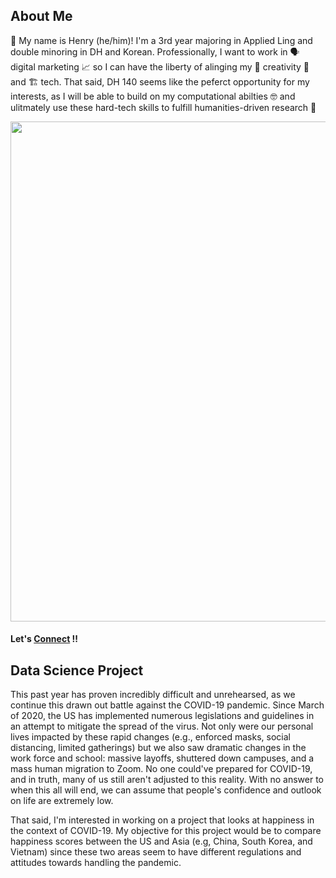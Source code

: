 ## About Me
👋 My name is Henry (he/him)! I'm a 3rd year majoring in Applied Ling and double minoring in DH and Korean. Professionally, I want to work in 🗣 digital marketing 📈 so I can have the liberty of alinging my 🎨 creativity 🤝 and 🏗 tech. That said, DH 140 seems like the peferct opportunity for my interests, as I will be able to build on my computational abilties 🤓 and ulitmately use these hard-tech skills to fulfill humanities-driven research 🤔 

<img src="https://user-images.githubusercontent.com/77145165/104112168-44f3b780-52a0-11eb-88b2-0724507146e5.JPG" width="600" height="800"/>

#### Let's [Connect](https://www.linkedin.com/in/hkhong/) ‼️

## Data Science Project
This past year has proven incredibly difficult and unrehearsed, as we continue this drawn out battle against the COVID-19 pandemic. Since March of 2020, the US has implemented numerous legislations and  guidelines in an attempt to mitigate the spread of the virus. Not only were our personal lives impacted by these rapid changes (e.g., enforced masks, social distancing, limited gatherings) but we also saw dramatic changes in the work force and school: massive layoffs, shuttered down campuses, and a mass human migration to Zoom. No one could've prepared for COVID-19, and in truth, many of us still aren't adjusted to this reality. With no answer to when this all will end, we can assume that people's confidence and outlook on life are extremely low.

That said, I'm interested in working on a project that looks at happiness in the context of COVID-19. My objective for this project would be to compare happiness scores between the US and Asia (e.g, China, South Korea, and Vietnam) since these two areas seem to have different regulations and attitudes towards handling the pandemic.  
